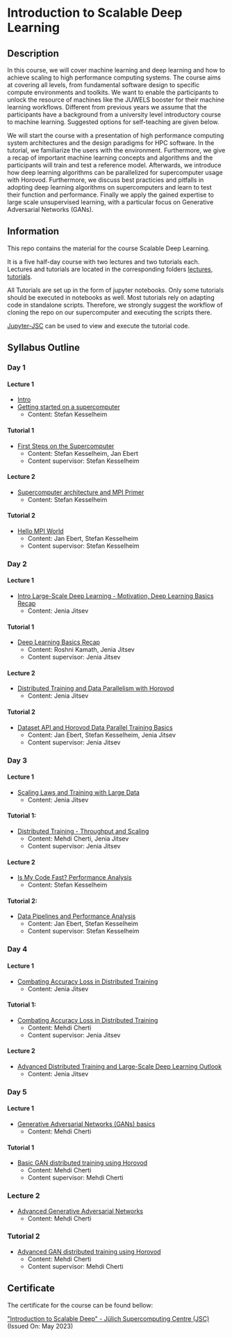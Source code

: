 Introduction to Scalable Deep Learning
===========

## Description

In this course, we will cover machine learning and deep learning and how to achieve scaling to high performance computing systems. The course aims at covering all levels, from fundamental software design to specific compute environments and toolkits. We want to enable the participants to unlock the resource of machines like the JUWELS booster for their machine learning workflows. Different from previous years we assume that the participants have a background from a university level introductory course to machine learning. Suggested options for self-teaching are given below.

We will start the course with a presentation of high performance computing system architectures and the design paradigms for HPC software. In the tutorial, we familiarize the users with the environment. Furthermore, we give a recap of important machine learning concepts and algorithms and the participants will train and test a reference model. Afterwards, we introduce how deep learning algorithms can be parallelized for supercomputer usage with Horovod. Furthermore, we discuss best practicies and pitfalls in adopting deep learning algorithms on supercomputers and learn to test their function and performance. Finally we apply the gained expertise to large scale unsupervised learning, with a particular focus on Generative Adversarial Networks (GANs).

## Information

This repo contains the material for the course Scalable Deep Learning.

It is a five half-day course with two lectures and two tutorials each.
Lectures and tutorials are located in the corresponding folders [lectures](lectures), [tutorials](tutorials).

All Tutorials are set up in the form of jupyter notebooks. Only some tutorials should be executed in notebooks as well. Most tutorials rely on adapting code in standalone scripts.
Therefore, we strongly suggest the workflow of cloning the repo on our supercomputer and executing the scripts there.

[Jupyter-JSC](https://jupyter-jsc.fz-juelich.de/) can be used to view and execute the tutorial code.

## Syllabus Outline

### Day 1


#### Lecture 1
- [Intro](https://mldl_fzj.pages.jsc.fz-juelich.de/juhaicu/jsc_public/sharedspace/teaching/intro_scalable_deep_learning/course-material-may-2023/#/title-slide)
- [Getting started on a supercomputer](https://mldl_fzj.pages.jsc.fz-juelich.de/juhaicu/jsc_public/sharedspace/teaching/intro_scalable_deep_learning/course-material-may-2023/01-access-machines.html#/title-slide)
  - Content: Stefan Kesselheim

#### Tutorial 1
- [First Steps on the Supercomputer](https://github.com/HROlive/Introduction-to-Scalable-Deep-Learning/tree/main/tutorials/day1/tutorial1)
  - Content: Stefan Kesselheim, Jan Ebert
  - Content supervisor: Stefan Kesselheim

#### Lecture 2
- [Supercomputer architecture and MPI Primer](https://mldl_fzj.pages.jsc.fz-juelich.de/juhaicu/jsc_public/sharedspace/teaching/intro_scalable_deep_learning/course-material-may-2023/02-mpi.html#/title-slide)
  - Content: Stefan Kesselheim

#### Tutorial 2
- [Hello MPI World](https://github.com/HROlive/Introduction-to-Scalable-Deep-Learning/tree/main/tutorials/day1/tutorial2)
  - Content: Jan Ebert, Stefan Kesselheim
  - Content supervisor: Stefan Kesselheim


### Day 2

#### Lecture 1
- [Intro Large-Scale Deep Learning - Motivation, Deep Learning Basics Recap](https://github.com/HROlive/Introduction-to-Scalable-Deep-Learning/tree/main/lectures/Day2/Lecture1/Slides/Lecture_Slides.pdf)
  - Content: Jenia Jitsev

#### Tutorial 1
- [Deep Learning Basics Recap](https://github.com/HROlive/Introduction-to-Scalable-Deep-Learning/tree/main/tutorials/day2/tutorial1)
  - Content: Roshni Kamath, Jenia Jitsev
  - Content supervisor: Jenia Jitsev

#### Lecture 2
- [Distributed Training and Data Parallelism with Horovod](https://github.com/HROlive/Introduction-to-Scalable-Deep-Learning/tree/main/lectures/Day2/Lecture2/Slides/Lecture_Slides.pdf)
  - Content: Jenia Jitsev

#### Tutorial 2
- [Dataset API and Horovod Data Parallel Training Basics](https://github.com/HROlive/Introduction-to-Scalable-Deep-Learning/tree/main/tutorials/day2/tutorial2)
  - Content: Jan Ebert, Stefan Kesselheim, Jenia Jitsev
  - Content supervisor: Jenia Jitsev

### Day 3

#### Lecture 1
- [Scaling Laws and Training with Large Data](https://github.com/HROlive/Introduction-to-Scalable-Deep-Learning/tree/main/lectures/Day3/Lecture1/Slides/Lecture_Slides.pdf)
  - Content: Jenia Jitsev

#### Tutorial 1:
- [Distributed Training - Throughput and Scaling](https://github.com/HROlive/Introduction-to-Scalable-Deep-Learning/tree/main/tutorials/day3/tutorial1)
  - Content: Mehdi Cherti, Jenia Jitsev
  - Content supervisor: Jenia Jitsev

#### Lecture 2
- [Is My Code Fast? Performance Analysis](https://github.com/HROlive/Introduction-to-Scalable-Deep-Learning/tree/main/lectures/Day3/Lecture2/Slides)
  - Content: Stefan Kesselheim

#### Tutorial 2:
- [Data Pipelines and Performance Analysis](https://github.com/HROlive/Introduction-to-Scalable-Deep-Learning/tree/main/tutorials/day3/tutorial2)
  - Content: Jan Ebert, Stefan Kesselheim
  - Content supervisor: Stefan Kesselheim



### Day 4

#### Lecture 1
- [Combating Accuracy Loss in Distributed Training](https://github.com/HROlive/Introduction-to-Scalable-Deep-Learning/tree/main/lectures/Day4/Lecture1/Slides/Lecture_Slides.pdf)
  - Content: Jenia Jitsev

#### Tutorial 1:
- [Combating Accuracy Loss in Distributed Training](https://github.com/HROlive/Introduction-to-Scalable-Deep-Learning/tree/main/tutorials/day4/tutorial)
  - Content: Mehdi Cherti
  - Content supervisor: Jenia Jitsev

#### Lecture 2
- [Advanced Distributed Training and Large-Scale Deep Learning Outlook](https://github.com/HROlive/Introduction-to-Scalable-Deep-Learning/tree/main/lectures/Day4/Lecture2/Slides/Lecture_Slides.pdf)
  - Content: Jenia Jitsev


### Day 5

#### Lecture 1
- [Generative Adversarial Networks (GANs) basics](https://github.com/HROlive/Introduction-to-Scalable-Deep-Learning/tree/main/lectures/Day5/Lecture1.pdf)
  - Content: Mehdi Cherti

#### Tutorial 1
- [Basic GAN distributed training using Horovod](https://github.com/HROlive/Introduction-to-Scalable-Deep-Learning/tree/main/tutorials/day5/tutorial1)
  - Content: Mehdi Cherti
  - Content supervisor: Mehdi Cherti

### Lecture 2
- [Advanced Generative Adversarial Networks](https://github.com/HROlive/Introduction-to-Scalable-Deep-Learning/tree/main/lectures/Day5/Lecture2.pdf)
  - Content: Mehdi Cherti

### Tutorial 2
- [Advanced GAN distributed training using Horovod](https://github.com/HROlive/Introduction-to-Scalable-Deep-Learning/tree/main/tutorials/day5/tutorial2)
  - Content: Mehdi Cherti
  - Content supervisor: Mehdi Cherti

## Certificate

The certificate for the course can be found bellow:

["Introduction to Scalable Deep" - Jülich Supercomputing Centre (JSC)]() (Issued On: May 2023)
